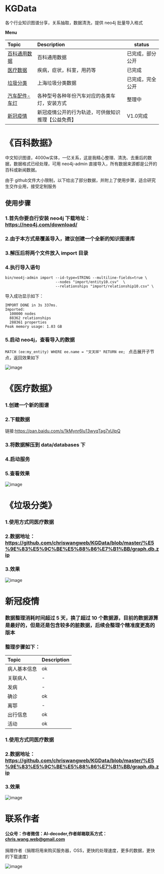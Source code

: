 # KGData
 各个行业知识图谱分享，关系抽取，数据清洗，提供 neo4j 批量导入格式
 
 __Menu__

| Topic                                    | Description                              | status                                  |
| :--------------------------------------- | :--------------------------------------- | --------------------------------------- |
| <a href="#百科数据">百科通用数据</a> | 百科通用数据 | 已完成，部分公开 |
| <a href="#医疗数据">医疗数据</a> | 疾病，症状，科室，用药等 | 已完成 |
| <a href="#垃圾分类">垃圾分类</a> | 上海垃圾分类数据 | 已完成，完全公开 |
| <a href="#汽车配件-车灯">汽车配件-车灯</a> | 各种型号各种年份汽车对应的各类车灯，安装方式 | 整理中 |
| <a href="#新冠疫情">新冠疫情</a> | 新冠疫情公开的行为轨迹，可供做知识推理【公益免费】 | V1.0完成 |

# 《百科数据》

中文知识图谱，4000w实体，一亿关系，这是我精心整理、清洗、去重后的数据，数据格式已经处理，可用 neo4j-admin 直接导入，所有数据来源都是公开的百科或新闻数据。

由于 github文件大小限制，以下给出了部分数据，并附上了使用步骤，适合研究生交作业用，接受定制服务

## 使用步骤

### 1.首先你要自行安装 neo4j  下载地址：https://neo4j.com/download/

### 2.由于本方式是覆盖导入，建议创建一个全新的知识图谱库

### 3.解压后将两个文件放入 import 目录

### 4.执行导入语句
```
bin/neo4j-admin import --id-type=STRING --multiline-fields=true \
                       --nodes "import/entity10.csv"  \
                       --relationships "import/relationship10.csv" \
```

                       
导入成功显示如下：

```
IMPORT DONE in 3s 337ms. 
Imported:
  100000 nodes
  88362 relationships
  288361 properties
Peak memory usage: 1.03 GB
```

### 5.启动 neo4j，查看导入的数据

`MATCH (ee:my_entity) WHERE ee.name = "文天祥" RETURN ee;
`
点击展开子节点，返回效果如下

![image](https://github.com/chriswangweb/KGData/blob/master/img/1578500414912.jpg)


# 《医疗数据》

### 1.创建一个新的图谱

### 2.下载数据

链接:https://pan.baidu.com/s/1kMynr6lu13wyqTag7xUlpQ

### 3.将数据解压到 data/databases 下
### 4.启动服务
### 5.查看效果
![image](https://github.com/chriswangweb/KGData/blob/master/img/6.gif)

# 《垃圾分类》

### 1.使用方式同医疗数据

### 2.数据地址：https://github.com/chriswangweb/KGData/blob/master/%E5%9E%83%E5%9C%BE%E5%88%86%E7%B1%BB/graph.db.zip

### 3.效果
![image](https://github.com/chriswangweb/KGData/blob/master/img/7.gif)

# 新冠疫情

### 数据整理消耗时间超过 5 天，换了超过 10 个数据源，目前的数据源算是最好的，但是还是包含较多的脏数据，后续会整理个精准度更高的版本

### 整理步骤如下：

| Topic                                    | Description                              |
| :--------------------------------------- | :--------------------------------------- |
| 病人基本信息 | ok |
| 关联病人 | - |
| 发病 | - |
| 确诊 | ok |
| 离鄂 | - |
| 出行信息 | ok |
| 活动 | ok |


### 1.使用方式同医疗数据

### 2.数据地址：https://github.com/chriswangweb/KGData/blob/master/%E5%9E%83%E5%9C%BE%E5%88%86%E7%B1%BB/graph.db.zip

### 3.效果
![image](https://github.com/chriswangweb/KGData/blob/master/img/8.gif)

# 联系作者

#### 公众号：作者微信：AI-decoder,作者邮箱联系方式：chris.wang.web@gmail.com

捐赠作者（捐赠将用来购买服务器，OSS，更快的处理速度，更多的数据，更快的下载速度）

![image](https://github.com/chriswangweb/KGData/blob/master/img/WX2.png)